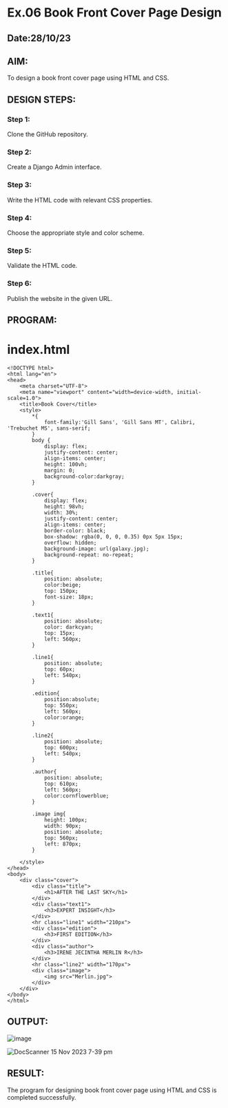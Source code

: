 # Ex.06 Book Front Cover Page Design
## Date:28/10/23

## AIM:
To design a book front cover page using HTML and CSS.

## DESIGN STEPS:

### Step 1:
Clone the GitHub repository.

### Step 2:
Create a Django Admin interface.

### Step 3:
Write the HTML code with relevant CSS properties.

### Step 4:
Choose the appropriate style and color scheme.

### Step 5:
Validate the HTML code.

### Step 6:
Publish the website in the given URL.
## PROGRAM:
# index.html
```
<!DOCTYPE html>
<html lang="en">
<head>
    <meta charset="UTF-8">
    <meta name="viewport" content="width=device-width, initial-scale=1.0">
    <title>Book Cover</title>
    <style>
        *{
            font-family:'Gill Sans', 'Gill Sans MT', Calibri, 'Trebuchet MS', sans-serif;
        }
        body {
            display: flex;
            justify-content: center;
            align-items: center;
            height: 100vh; 
            margin: 0; 
            background-color:darkgray;
        }

        .cover{
            display: flex;
            height: 98vh;
            width: 30%;    
            justify-content: center;
            align-items: center;
            border-color: black;
            box-shadow: rgba(0, 0, 0, 0.35) 0px 5px 15px;
            overflow: hidden;
            background-image: url(galaxy.jpg);
            background-repeat: no-repeat;
        }
        
        .title{
            position: absolute;
            color:beige;
            top: 150px;
            font-size: 18px;
        }

        .text1{
            position: absolute;
            color: darkcyan;
            top: 15px;
            left: 560px;
        }

        .line1{
            position: absolute;
            top: 60px;
            left: 540px;
        }

        .edition{
            position:absolute;
            top: 550px;
            left: 560px;
            color:orange;
        }

        .line2{
            position: absolute;
            top: 600px;
            left: 540px;
        }

        .author{
            position: absolute;
            top: 610px;
            left: 560px;
            color:cornflowerblue;
        }

        .image img{
            height: 100px;
            width: 90px;
            position: absolute;
            top: 560px;
            left: 870px;
        }
                
    </style>
</head>
<body>
    <div class="cover">
        <div class="title">
            <h1>AFTER THE LAST SKY</h1>
        </div>
        <div class="text1">
            <h3>EXPERT INSIGHT</h3>
        </div>
        <hr class="line1" width="210px">
        <div class="edition">
            <h3>FIRST EDITION</h3>
        </div>
        <div class="author">
            <h3>IRENE JECINTHA MERLIN R</h3>
        </div>
        <hr class="line2" width="170px">
        <div class="image">
            <img src="Merlin.jpg">
        </div>
    </div>
</body>
</html>
```
## OUTPUT:

![image](https://github.com/Irenejecinthamerlin/cover/assets/128350225/ef89fd43-efaf-4731-af2b-4a93aa90b4f7)


![DocScanner 15 Nov 2023 7-39 pm](https://github.com/Irenejecinthamerlin/cover/assets/128350225/d309b24e-5416-49e7-af31-53da6c9bc8f0)

## RESULT:
The program for designing book front cover page using HTML and CSS is completed successfully.
